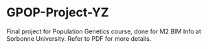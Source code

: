# GPOP-Project-YZ
Final project for Population Genetics course, done for M2 BIM Info at Sorbonne University.
Refer to PDF for more details.
